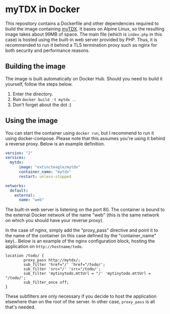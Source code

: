 # myTDX in Docker

This repository contains a Dockerfile and other dependencies required to build the image containing [myTDX](https://github.com/MoonCactus/myTDX). 
It bases on Alpine Linux, so the resulting image takes about 99MB of space.
The main file (which is `index.php` in this case) is hosted using the built-in web server provided by PHP.
Thus, it is recommended to run it behind a TLS termination proxy such as nginx for both security and performance reasons.

## Building the image

The image is built automatically on Docker Hub.
Should you need to build it yourself, follow the steps below.

1. Enter the directory.
1. Run `docker build -t mytdx .`.
1. Don't forget about the dot :)

## Using the image

You can start the container using `docker run`, but I recommend to run it using docker-compose.
Please note that this assumes you're using it behind a reverse proxy.
Below is an example definition.

```yaml
version: "2"
services:
  mytdx:
      image: "extincteagle/mytdx"
      container_name: "mytdx"
      restart: unless-stopped

networks:
  default:
    external:
      name: "web"
```

The built-in web server is listening on the port 80.
The container is bound to the external Docker network of the name "web" (this is the same network on which you should have your reverse proxy).

In the case of nginx, simply add the "proxy_pass" directive and point it to the name of the container (in this case defined by the "container_name" key)..
Below is an example of the nginx configuration block, hosting the application on `http://hostname/todo`.

```
location /todo/ {
        proxy_pass http://mytdx/;
        sub_filter 'href="/' 'href="/todo/';
        sub_filter 'src="/' 'src="/todo/';
        sub_filter 'mytinytodo.mttUrl = "/' 'mytinytodo.mttUrl = "/todo/';
        sub_filter_once off;
}
```

These subfilters are only necessary if you decide to host the application elsewhere than on the root of the server.
In other case, `proxy_pass` is all that's needed.
